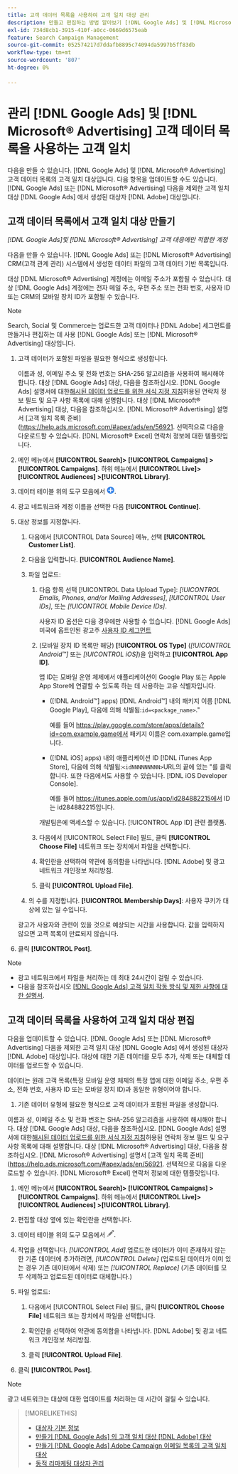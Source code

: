 ```yaml
---
title: 고객 데이터 목록을 사용하여 고객 일치 대상 관리
description: 만들고 편집하는 방법 알아보기 [!DNL Google Ads] 및 [!DNL Microsoft® Advertising] 고객 데이터 목록의 고객 일치 대상입니다.
exl-id: 734d8cb1-3915-410f-a0cc-0669d6575eab
feature: Search Campaign Management
source-git-commit: 052574217d7ddafb8895c74094da5997b5ff83db
workflow-type: tm+mt
source-wordcount: '807'
ht-degree: 0%

---
```


# 관리 [!DNL Google Ads] 및 [!DNL Microsoft® Advertising] 고객 데이터 목록을 사용하는 고객 일치

다음을 만들 수 있습니다. [!DNL Google Ads] 및 [!DNL Microsoft® Advertising] 고객 데이터 목록의 고객 일치 대상입니다. 다음 항목을 업데이트할 수도 있습니다. [!DNL Google Ads] 또는 [!DNL Microsoft® Advertising] 다음을 제외한 고객 일치 대상 [!DNL Google Ads] 에서 생성된 대상자 [!DNL Adobe] 대상입니다.

## 고객 데이터 목록에서 고객 일치 대상 만들기

*[!DNL Google Ads]및 [!DNL Microsoft® Advertising] 고객 대응에만 적합한 계정*

다음을 만들 수 있습니다. [!DNL Google Ads] 또는 [!DNL Microsoft® Advertising] CRM(고객 관계 관리) 시스템에서 생성한 데이터 파일의 고객 데이터 기반 목록입니다.

대상 [!DNL Microsoft® Advertising] 계정에는 이메일 주소가 포함될 수 있습니다. 대상 [!DNL Google Ads] 계정에는 전자 메일 주소, 우편 주소 또는 전화 번호, 사용자 ID 또는 CRM의 모바일 장치 ID가 포함될 수 있습니다.

>[!NOTE]
>
>Search, Social 및 Commerce는 업로드한 고객 데이터나 [!DNL Adobe] 세그먼트를 만들거나 편집하는 데 사용 [!DNL Google Ads] 또는 [!DNL Microsoft® Advertising] 대상입니다.

1. 고객 데이터가 포함된 파일을 필요한 형식으로 생성합니다.

   이름과 성, 이메일 주소 및 전화 번호는 SHA-256 알고리즘을 사용하여 해시해야 합니다. <!-- Our UI says all, but GGL docs say don't hash user IDs and device IDs. --> 대상 [!DNL Google Ads] 대상, 다음을 참조하십시오. [!DNL Google Ads] 설명서에 대한[해시된 데이터 업로드를 위한 서식 지정 지침](https://support.google.com/google-ads/answer/7476159)허용된 연락처 정보 필드 및 요구 사항 목록에 대해 설명합니다. 대상 [!DNL Microsoft® Advertising] 대상, 다음을 참조하십시오. [!DNL Microsoft® Advertising] 설명서 [고객 일치 목록 준비](https://help.ads.microsoft.com/#apex/ads/en/56921. 선택적으로 다음을 다운로드할 수 있습니다. [!DNL Microsoft® Excel] 연락처 정보에 대한 템플릿입니다.

1. 메인 메뉴에서 **[!UICONTROL Search]> [!UICONTROL Campaigns] >[!UICONTROL Campaigns]**. 하위 메뉴에서 **[!UICONTROL Live]> [!UICONTROL Audiences] >[!UICONTROL Library]**.

1. 데이터 테이블 위의 도구 모음에서 ![만들기](/help/search-social-commerce/assets/add.png "만들기").

1. 광고 네트워크와 계정 이름을 선택한 다음 **[!UICONTROL Continue]**.

1. 대상 정보를 지정합니다.

   1. 다음에서 [!UICONTROL Data Source] 메뉴, 선택 **[!UICONTROL Customer List]**.

   1. 다음을 입력합니다. **[!UICONTROL Audience Name]**.

   1. 파일 업로드:

      1. 다음 항목 선택 [!UICONTROL Data Upload Type]: *[!UICONTROL Emails, Phones, and/or Mailing Addresses]*, *[!UICONTROL User IDs]*, 또는 *[!UICONTROL Mobile Device IDs]*.

         사용자 ID 옵션은 다음 경우에만 사용할 수 있습니다. [!DNL Google Ads] 미국에 옵트인된 광고주 [사용자 ID 세그먼트](https://support.google.com/google-ads/answer/9199250)

      1. (모바일 장치 ID 목록만 해당) **[!UICONTROL OS Type]** (*[!UICONTROL Android™]* 또는 *[!UICONTROL iOS]*)을 입력하고 **[!UICONTROL App ID]**.

         앱 ID는 모바일 운영 체제에서 애플리케이션이 Google Play 또는 Apple App Store에 연결할 수 있도록 하는 데 사용하는 고유 식별자입니다.

         * ([!DNL Android™] apps) [!DNL Android™] 내의 패키지 이름 [!DNL Google Play], 다음에 의해 식별됨:`id=<package_name>`.&quot;

           예를 들어 https://play.google.com/store/apps/details?id=com.example.game에서 패키지 이름은 com.example.game입니다.

         * ([!DNL iOS] apps) 내의 애플리케이션 ID [!DNL iTunes App Store], 다음에 의해 식별됨:`<idNNNNNNNNN>`URL의 끝에 있는 &quot;를 클릭합니다. 또한 다음에서도 사용할 수 있습니다. [!DNL iOS Developer Console].

           예를 들어 https://itunes.apple.com/us/app/id284882215에서 ID는 id284882215입니다.

         개발팀은에 액세스할 수 있습니다. [!UICONTROL App ID] 관련 플랫폼.

      1. 다음에서 [!UICONTROL Select File] 필드, 클릭 **[!UICONTROL Choose File]** 네트워크 또는 장치에서 파일을 선택합니다.

      1. 확인란을 선택하여 약관에 동의함을 나타냅니다. [!DNL Adobe] 및 광고 네트워크 개인정보 처리방침.

      1. 클릭 **[!UICONTROL Upload File]**.

   1. 의 수를 지정합니다. **[!UICONTROL Membership Days]**: 사용자 쿠키가 대상에 있는 일 수입니다.

   광고가 사용자와 관련이 있을 것으로 예상되는 시간을 사용합니다. 값을 입력하지 않으면 고객 목록이 만료되지 않습니다.

1. 클릭 **[!UICONTROL Post]**.

>[!NOTE]
>
>* 광고 네트워크에서 파일을 처리하는 데 최대 24시간이 걸릴 수 있습니다.
>* 다음을 참조하십시오 [[!DNL Google Ads] 고객 일치 작동 방식 및 제한 사항에 대한 설명서](https://support.google.com/displayvideo/answer/9539301).

## 고객 데이터 목록을 사용하여 고객 일치 대상 편집

다음을 업데이트할 수 있습니다. [!DNL Google Ads] 또는 [!DNL Microsoft® Advertising] 다음을 제외한 고객 일치 대상 [!DNL Google Ads] 에서 생성된 대상자 [!DNL Adobe] 대상입니다. 대상에 대한 기존 데이터를 모두 추가, 삭제 또는 대체할 데이터를 업로드할 수 있습니다.

데이터는 원래 고객 목록(특정 모바일 운영 체제의 특정 앱에 대한 이메일 주소, 우편 주소, 전화 번호, 사용자 ID 또는 모바일 장치 ID)과 동일한 유형이어야 합니다.

1. 기존 데이터 유형에 필요한 형식으로 고객 데이터가 포함된 파일을 생성합니다.

이름과 성, 이메일 주소 및 전화 번호는 SHA-256 알고리즘을 사용하여 해시해야 합니다. <!-- Our UI says all, but GGL docs say don't hash user IDs and device IDs. --> 대상 [!DNL Google Ads] 대상, 다음을 참조하십시오. [!DNL Google Ads] 설명서에 대한[해시된 데이터 업로드를 위한 서식 지정 지침](https://support.google.com/google-ads/answer/7476159)허용된 연락처 정보 필드 및 요구 사항 목록에 대해 설명합니다. 대상 [!DNL Microsoft® Advertising] 대상, 다음을 참조하십시오. [!DNL Microsoft® Advertising] 설명서 [고객 일치 목록 준비](https://help.ads.microsoft.com/#apex/ads/en/56921. 선택적으로 다음을 다운로드할 수 있습니다. [!DNL Microsoft® Excel] 연락처 정보에 대한 템플릿입니다.

1. 메인 메뉴에서 **[!UICONTROL Search]> [!UICONTROL Campaigns] >[!UICONTROL Campaigns]**. 하위 메뉴에서 **[!UICONTROL Live]> [!UICONTROL Audiences] >[!UICONTROL Library]**.

1. 편집할 대상 옆에 있는 확인란을 선택합니다.

1. 데이터 테이블 위의 도구 모음에서 ![편집](/help/search-social-commerce/assets/edit.png).

1. 작업을 선택합니다. *[!UICONTROL Add]* 업로드한 데이터가 이미 존재하지 않는 한 기존 데이터에 추가하려면, *[!UICONTROL Delete]* (업로드된 데이터가 이미 있는 경우 기존 데이터에서 삭제) 또는 *[!UICONTROL Replace]* (기존 데이터를 모두 삭제하고 업로드된 데이터로 대체합니다.)

1. 파일 업로드:

   1. 다음에서 [!UICONTROL Select File] 필드, 클릭 **[!UICONTROL Choose File]** 네트워크 또는 장치에서 파일을 선택합니다.

   1. 확인란을 선택하여 약관에 동의함을 나타냅니다. [!DNL Adobe] 및 광고 네트워크 개인정보 처리방침.

   1. 클릭 **[!UICONTROL Upload File]**.

1. 클릭 **[!UICONTROL Post]**.

>[!NOTE]
>
>광고 네트워크는 대상에 대한 업데이트를 처리하는 데 시간이 걸릴 수 있습니다.

>[!MORELIKETHIS]
>
>* [대상자 기본 정보](audience-about.md)
>* [만들기 [!DNL Google Ads] 의 고객 일치 대상 [!DNL Adobe] 대상](google-audience-from-adobe-audience.md)
>* [만들기 [!DNL Google Ads] Adobe Campaign 이메일 목록의 고객 일치 대상](google-audience-from-campaign-email-list.md)
>* [동적 리마케팅 대상자 관리](audience-dynamic-remarketing-manage.md)
